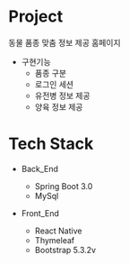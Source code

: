 # Project
동물 품종 맞춤 정보 제공 홈페이지 
- 구현기능
   - 품종 구분
   - 로그인 세션
   - 유전병 정보 제공
   - 양육 정보 제공

# Tech Stack 
 - Back_End 
   - Spring Boot 3.0
   - MySql
    
 - Front_End
   - React Native
   - Thymeleaf
   - Bootstrap 5.3.2v
